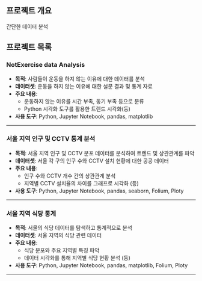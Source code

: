 ## **프로젝트 개요**
간단한 데이터 분석 

## **프로젝트 목록**

### **NotExercise data Analysis**
- **목적**: 사람들이 운동을 하지 않는 이유에 대한 데이터를 분석
- **데이터셋**: 운동을 하지 않는 이유에 대한 설문 결과 및 통계 자료
- **주요 내용**:
  - 운동하지 않는 이유를 시간 부족, 동기 부족 등으로 분류
  - Python 시각화 도구를 활용한 트렌드 시각화(등) 
- **사용 도구**: Python, Jupyter Notebook, pandas, matplotlib

---

### **서울 지역 인구 및 CCTV 통계 분석**
- **목적**: 서울 지역 인구 및 CCTV 분포 데이터를 분석하여 트렌드 및 상관관계를 파악
- **데이터셋**: 서울 각 구의 인구 수와 CCTV 설치 현황에 대한 공공 데이터
- **주요 내용**:
  - 인구 수와 CCTV 개수 간의 상관관계 분석
  - 지역별 CCTV 설치율의 차이를 그래프로 시각화 (등) 
- **사용 도구**: Python, Jupyter Notebook, pandas, seaborn, Folium, Ploty 

---

### **서울 지역 식당 통계**
- **목적**: 서울의 식당 데이터를 탐색하고 통계적으로 분석
- **데이터셋**: 서울 지역의 식당 관련 데이터
- **주요 내용**:
  - 식당 분포와 주요 지역별 특징 파악
  - 데이터 시각화를 통해 지역별 식당 현황 분석 (등) 
- **사용 도구**: Python, Jupyter Notebook, pandas, matplotlib, Folium, Ploty 

---
